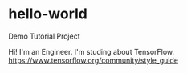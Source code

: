# hello-world
Demo Tutorial Project

Hi! I'm an Engineer. I'm studing about TensorFlow.
https://www.tensorflow.org/community/style_guide
